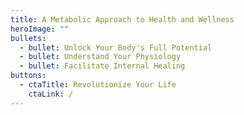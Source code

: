 ```yaml
---
title: A Metabolic Approach to Health and Wellness
heroImage: ""
bullets:
  - bullet: Unlock Your Body's Full Potential
  - bullet: Understand Your Physiology
  - bullet: Facilitate Internal Healing
buttons:
  - ctaTitle: Revolutionize Your Life
    ctaLink: /
---
```

